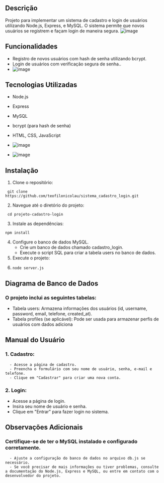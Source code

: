 
## Descrição
Projeto para implementar um sistema de cadastro e login de usuários utilizando Node.js, Express, e MySQL. O sistema permite que novos usuários se registrem e façam login de maneira segura.
![image](https://github.com/user-attachments/assets/9bf33f47-9272-4b53-9501-7e1e0e05d06d)

## Funcionalidades
- Registro de novos usuários com hash de senha utilizando bcrypt.
- Login de usuários com verificação segura de senha..
- ![image](https://github.com/user-attachments/assets/6cb25f36-4dc7-420f-892e-892b57325e52)


## Tecnologias Utilizadas
- Node.js
- Express
- MySQL
- bcrypt (para hash de senha)
- HTML, CSS, JavaScript
- ![image](https://github.com/user-attachments/assets/514d39fb-50ef-4650-808e-39aac49b85ef)

- ![image](https://github.com/user-attachments/assets/e5c4a829-107d-4421-ae92-a46142d6201c)



## Instalação
1. Clone o repositório:
 ```
  git clone https://github.com/teofilonicolau/sistema_cadastro_login.git

  ```
2. Navegue até o diretório do projeto:
 ```
  cd projeto-cadastro-login

```

3. Instale as dependências:
  ``` 
  npm install
  ```

4. Configure o banco de dados MySQL.
   - Crie um banco de dados chamado cadastro_login.
   - Execute o script SQL para criar a tabela users no banco de dados.
5. Execute o projeto:
6.  
     ``` 
    node server.js
   ```
## Diagrama de Banco de Dados
  ### O projeto inclui as seguintes tabelas:
  - Tabela users: Armazena informações dos usuários (id, username, password, email, telefone, created_at).
  - Tabela profiles (se aplicável): Pode ser usada para armazenar perfis de usuários com dados adiciona

## Manual do Usuário


### 1. Cadastro:
   
      - Acesse a página de cadastro.
      - Preencha o formulário com seu nome de usuário, senha, e-mail e telefone.
      - Clique em "Cadastrar" para criar uma nova conta.

### 2. Login:

  - Acesse a página de login.
  - Insira seu nome de usuário e senha.
  - Clique em "Entrar" para fazer login no sistema.

## Observações Adicionais
  ### Certifique-se de ter o MySQL instalado e configurado corretamente.
      - Ajuste a configuração do banco de dados no arquivo db.js se necessário.
      - Se você precisar de mais informações ou tiver problemas, consulte a documentação do Node.js, Express e MySQL, ou entre em contato com o desenvolvedor do projeto.
